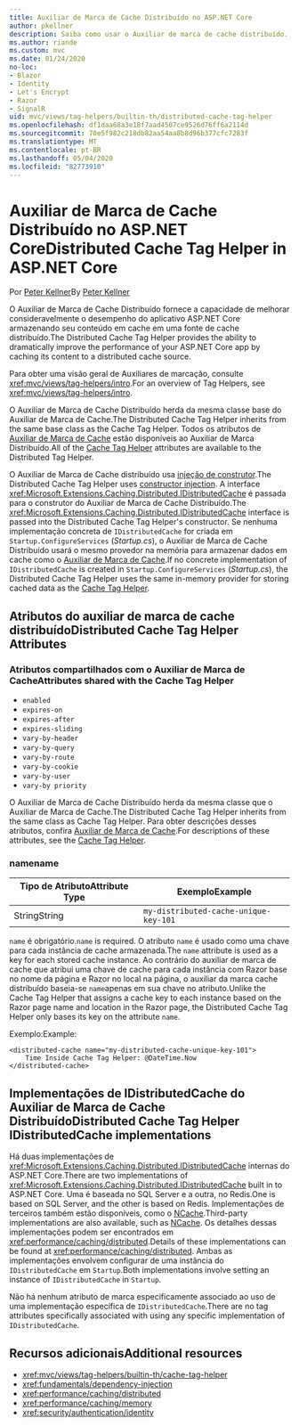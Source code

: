 ```yaml
---
title: Auxiliar de Marca de Cache Distribuído no ASP.NET Core
author: pkellner
description: Saiba como usar o Auxiliar de marca de cache distribuído.
ms.author: riande
ms.custom: mvc
ms.date: 01/24/2020
no-loc:
- Blazor
- Identity
- Let's Encrypt
- Razor
- SignalR
uid: mvc/views/tag-helpers/builtin-th/distributed-cache-tag-helper
ms.openlocfilehash: df1daa68a3e18f7aad4507ce9526d76ff6a2114d
ms.sourcegitcommit: 70e5f982c218db82aa54aa8b8d96b377cfc7283f
ms.translationtype: MT
ms.contentlocale: pt-BR
ms.lasthandoff: 05/04/2020
ms.locfileid: "82773910"
---
```

# <a name="distributed-cache-tag-helper-in-aspnet-core"></a><span data-ttu-id="eaa69-103">Auxiliar de Marca de Cache Distribuído no ASP.NET Core</span><span class="sxs-lookup"><span data-stu-id="eaa69-103">Distributed Cache Tag Helper in ASP.NET Core</span></span>

<span data-ttu-id="eaa69-104">Por [Peter Kellner](https://peterkellner.net)</span><span class="sxs-lookup"><span data-stu-id="eaa69-104">By [Peter Kellner](https://peterkellner.net)</span></span>

<span data-ttu-id="eaa69-105">O Auxiliar de Marca de Cache Distribuído fornece a capacidade de melhorar consideravelmente o desempenho do aplicativo ASP.NET Core armazenando seu conteúdo em cache em uma fonte de cache distribuído.</span><span class="sxs-lookup"><span data-stu-id="eaa69-105">The Distributed Cache Tag Helper provides the ability to dramatically improve the performance of your ASP.NET Core app by caching its content to a distributed cache source.</span></span>

<span data-ttu-id="eaa69-106">Para obter uma visão geral de Auxiliares de marcação, consulte <xref:mvc/views/tag-helpers/intro>.</span><span class="sxs-lookup"><span data-stu-id="eaa69-106">For an overview of Tag Helpers, see <xref:mvc/views/tag-helpers/intro>.</span></span>

<span data-ttu-id="eaa69-107">O Auxiliar de Marca de Cache Distribuído herda da mesma classe base do Auxiliar de Marca de Cache.</span><span class="sxs-lookup"><span data-stu-id="eaa69-107">The Distributed Cache Tag Helper inherits from the same base class as the Cache Tag Helper.</span></span> <span data-ttu-id="eaa69-108">Todos os atributos de [Auxiliar de Marca de Cache](xref:mvc/views/tag-helpers/builtin-th/cache-tag-helper) estão disponíveis ao Auxiliar de Marca Distribuído.</span><span class="sxs-lookup"><span data-stu-id="eaa69-108">All of the [Cache Tag Helper](xref:mvc/views/tag-helpers/builtin-th/cache-tag-helper) attributes are available to the Distributed Tag Helper.</span></span>

<span data-ttu-id="eaa69-109">O Auxiliar de Marca de Cache distribuído usa [injeção de construtor](xref:fundamentals/dependency-injection#constructor-injection-behavior).</span><span class="sxs-lookup"><span data-stu-id="eaa69-109">The Distributed Cache Tag Helper uses [constructor injection](xref:fundamentals/dependency-injection#constructor-injection-behavior).</span></span> <span data-ttu-id="eaa69-110">A interface <xref:Microsoft.Extensions.Caching.Distributed.IDistributedCache> é passada para o construtor do Auxiliar de Marca de Cache Distribuído.</span><span class="sxs-lookup"><span data-stu-id="eaa69-110">The <xref:Microsoft.Extensions.Caching.Distributed.IDistributedCache> interface is passed into the Distributed Cache Tag Helper's constructor.</span></span> <span data-ttu-id="eaa69-111">Se nenhuma implementação concreta de `IDistributedCache` for criada em `Startup.ConfigureServices` (*Startup.cs*), o Auxiliar de Marca de Cache Distribuído usará o mesmo provedor na memória para armazenar dados em cache como o [Auxiliar de Marca de Cache](xref:mvc/views/tag-helpers/builtin-th/cache-tag-helper).</span><span class="sxs-lookup"><span data-stu-id="eaa69-111">If no concrete implementation of `IDistributedCache` is created in `Startup.ConfigureServices` (*Startup.cs*), the Distributed Cache Tag Helper uses the same in-memory provider for storing cached data as the [Cache Tag Helper](xref:mvc/views/tag-helpers/builtin-th/cache-tag-helper).</span></span>

## <a name="distributed-cache-tag-helper-attributes"></a><span data-ttu-id="eaa69-112">Atributos do auxiliar de marca de cache distribuído</span><span class="sxs-lookup"><span data-stu-id="eaa69-112">Distributed Cache Tag Helper Attributes</span></span>

### <a name="attributes-shared-with-the-cache-tag-helper"></a><span data-ttu-id="eaa69-113">Atributos compartilhados com o Auxiliar de Marca de Cache</span><span class="sxs-lookup"><span data-stu-id="eaa69-113">Attributes shared with the Cache Tag Helper</span></span>

* `enabled`
* `expires-on`
* `expires-after`
* `expires-sliding`
* `vary-by-header`
* `vary-by-query`
* `vary-by-route`
* `vary-by-cookie`
* `vary-by-user`
* `vary-by priority`

<span data-ttu-id="eaa69-114">O Auxiliar de Marca de Cache Distribuído herda da mesma classe que o Auxiliar de Marca de Cache.</span><span class="sxs-lookup"><span data-stu-id="eaa69-114">The Distributed Cache Tag Helper inherits from the same class as Cache Tag Helper.</span></span> <span data-ttu-id="eaa69-115">Para obter descrições desses atributos, confira [Auxiliar de Marca de Cache](xref:mvc/views/tag-helpers/builtin-th/cache-tag-helper).</span><span class="sxs-lookup"><span data-stu-id="eaa69-115">For descriptions of these attributes, see the [Cache Tag Helper](xref:mvc/views/tag-helpers/builtin-th/cache-tag-helper).</span></span>

### <a name="name"></a><span data-ttu-id="eaa69-116">name</span><span class="sxs-lookup"><span data-stu-id="eaa69-116">name</span></span>

| <span data-ttu-id="eaa69-117">Tipo de Atributo</span><span class="sxs-lookup"><span data-stu-id="eaa69-117">Attribute Type</span></span> | <span data-ttu-id="eaa69-118">Exemplo</span><span class="sxs-lookup"><span data-stu-id="eaa69-118">Example</span></span>                               |
| -------------- | ------------------------------------- |
| <span data-ttu-id="eaa69-119">String</span><span class="sxs-lookup"><span data-stu-id="eaa69-119">String</span></span>         | `my-distributed-cache-unique-key-101` |

<span data-ttu-id="eaa69-120">`name` é obrigatório.</span><span class="sxs-lookup"><span data-stu-id="eaa69-120">`name` is required.</span></span> <span data-ttu-id="eaa69-121">O atributo `name` é usado como uma chave para cada instância de cache armazenada.</span><span class="sxs-lookup"><span data-stu-id="eaa69-121">The `name` attribute is used as a key for each stored cache instance.</span></span> <span data-ttu-id="eaa69-122">Ao contrário do auxiliar de marca de cache que atribui uma chave de cache para cada instância com Razor base no nome da página e Razor no local na página, o auxiliar da marca cache distribuído baseia-se `name`apenas em sua chave no atributo.</span><span class="sxs-lookup"><span data-stu-id="eaa69-122">Unlike the Cache Tag Helper that assigns a cache key to each instance based on the Razor page name and location in the Razor page, the Distributed Cache Tag Helper only bases its key on the attribute `name`.</span></span>

<span data-ttu-id="eaa69-123">Exemplo:</span><span class="sxs-lookup"><span data-stu-id="eaa69-123">Example:</span></span>

```cshtml
<distributed-cache name="my-distributed-cache-unique-key-101">
    Time Inside Cache Tag Helper: @DateTime.Now
</distributed-cache>
```

## <a name="distributed-cache-tag-helper-idistributedcache-implementations"></a><span data-ttu-id="eaa69-124">Implementações de IDistributedCache do Auxiliar de Marca de Cache Distribuído</span><span class="sxs-lookup"><span data-stu-id="eaa69-124">Distributed Cache Tag Helper IDistributedCache implementations</span></span>

<span data-ttu-id="eaa69-125">Há duas implementações de <xref:Microsoft.Extensions.Caching.Distributed.IDistributedCache> internas do ASP.NET Core.</span><span class="sxs-lookup"><span data-stu-id="eaa69-125">There are two implementations of <xref:Microsoft.Extensions.Caching.Distributed.IDistributedCache> built in to ASP.NET Core.</span></span> <span data-ttu-id="eaa69-126">Uma é baseada no SQL Server e a outra, no Redis.</span><span class="sxs-lookup"><span data-stu-id="eaa69-126">One is based on SQL Server, and the other is based on Redis.</span></span> <span data-ttu-id="eaa69-127">Implementações de terceiros também estão disponíveis, como o [NCache](http://www.alachisoft.com/ncache/aspnet-core-idistributedcache-ncache.html).</span><span class="sxs-lookup"><span data-stu-id="eaa69-127">Third-party implementations are also available, such as [NCache](http://www.alachisoft.com/ncache/aspnet-core-idistributedcache-ncache.html).</span></span> <span data-ttu-id="eaa69-128">Os detalhes dessas implementações podem ser encontrados em <xref:performance/caching/distributed>.</span><span class="sxs-lookup"><span data-stu-id="eaa69-128">Details of these implementations can be found at <xref:performance/caching/distributed>.</span></span> <span data-ttu-id="eaa69-129">Ambas as implementações envolvem configurar de uma instância do `IDistributedCache` em `Startup`.</span><span class="sxs-lookup"><span data-stu-id="eaa69-129">Both implementations involve setting an instance of `IDistributedCache` in `Startup`.</span></span>

<span data-ttu-id="eaa69-130">Não há nenhum atributo de marca especificamente associado ao uso de uma implementação específica de `IDistributedCache`.</span><span class="sxs-lookup"><span data-stu-id="eaa69-130">There are no tag attributes specifically associated with using any specific implementation of `IDistributedCache`.</span></span>

## <a name="additional-resources"></a><span data-ttu-id="eaa69-131">Recursos adicionais</span><span class="sxs-lookup"><span data-stu-id="eaa69-131">Additional resources</span></span>

* <xref:mvc/views/tag-helpers/builtin-th/cache-tag-helper>
* <xref:fundamentals/dependency-injection>
* <xref:performance/caching/distributed>
* <xref:performance/caching/memory>
* <xref:security/authentication/identity>

